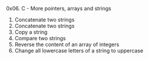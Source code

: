 0x06. C - More pointers, arrays and strings
1. Concatenate two strings
2. Concatenate two strings
3. Copy a string
4. Compare two strings
5. Reverse the content of an array of integers
6. Change all lowercase letters of a string to uppercase
